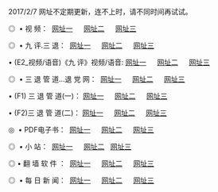 <p>2017/2/7 网址不定期更新，连不上时，请不同时间再试试。</p>
<p>◎   • 视 频： 
<a href="http://mv.hdapp.pw/tv/" target="_blank">网址一</a> 　 
<a href="http://mp.mssp.space/9018.html" target="_blank">网址二</a> 　 
<a href="http://mv.hdapp.pw/9449.html" target="_blank">网址三</a></p>
<p>◎   • 九 评.三 退：  
<a href="http://mv.hdapp.pw/t/" target="_blank">网址一</a> 　 
<a href="http://mp.mssp.space/v/" target="_blank">网址二</a> 　 
<a href="http://mp.mssp.space/tt/" target="_blank">网址三</a> 　</p>
<p>  • (E2_视频/语音)《九 评》视频/语音: 
<a href="http://mv.hdapp.pw/v/" target="_blank">网址一</a> 　 
<a href="http://mp.mssp.space/v/" target="_blank">网址二</a> 　 
<a href="http://mp.mssp.space/v/" target="_blank">网址三</a></p>
<p>◎   • 三 退 管 道...退 党 网：  
<a href="http://mv.hdapp.pw/go/8/" target="_blank">网址一</a> 　 
<a href="http://mp.mssp.space/go/8/" target="_blank">网址二</a> 　 
<a href="http://mp.mssp.space/go/8/" target="_blank">网址三</a></p>
<p>  • (F1) 三 退 管 道(一)： 
<a href="http://mv.hdapp.pw/d/" target="_blank">网址一</a> 　 
<a href="http://mp.mssp.space/d/" target="_blank">网址二</a> 　 
<a href="http://mp.mssp.space/d/" target="_blank">网址三</a></p>
<p>  • (F2)三 退 管 道(二)： 
<a href="http://mv.hdapp.pw/dd/" target="_blank">网址一</a> 　 
<a href="http://mp.mssp.space/dd/" target="_blank">网址二</a> 　 
<a href="http://mp.mssp.space/dd/" target="_blank">网址三</a></p>
<p>◎   • PDF电子书：  
<a href="http://mv.hdapp.pw/p/" target="_blank">网址一</a> 　 
<a href="http://mp.mssp.space/p/" target="_blank">网址二</a> 　 
<a href="http://mp.mssp.space/p/" target="_blank">网址三</a></p>
<p>◎ </span>  •  小 站：  
<a href="http://mv.hdapp.pw/" target="_blank">网址一</a> 　 
<a href="http://mp.mssp.space/" target="_blank">网址二</a>   
<a href="http://mp.mssp.space/" target="_blank">网址三</a></p>
<p>◎  • 翻 墙 软 件 ：  
<a href="http://mv.hdapp.pw/f/" target="_blank">网址一</a> 　 
<a href="http://mp.mssp.space/ff/" target="_blank">网址二</a> 　 
<a href="http://mp.mssp.space/f/" target="_blank">网址三</a></p>
<p>◎ </span>  • 每 日 新 闻：  
<a href="http://mv.hdapp.pw/day/" target="_blank">网址一</a> 　 
<a href="http://mp.mssp.space/day/" target="_blank">网址二</a> 　 
<a href="http://mp.mssp.space/day/" target="_blank">网址三</a></p>
